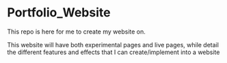# Portfolio_Website
 This repo is here for me to create my website on.
 
 This website will have both experimental pages and live pages, while detail the different features and effects that I can create/implement into a website
